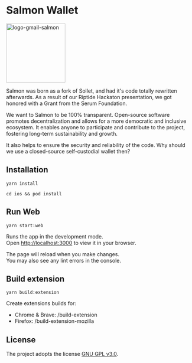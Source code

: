 # Salmon Wallet

<img width="160" alt="logo-gmail-salmon" src="https://github.com/salmonw/salmon-wallet-v2/assets/35810074/ac99529f-aff7-47c6-b443-4a58b41a998d">


Salmon was born as a fork of Sollet, and had it's code totally rewritten afterwards. As a result of our Riptide Hackaton presentation, we got honored with a Grant from the Serum Foundation.

We want to Salmon to be 100% transparent. Open-source software promotes decentralization and allows for a more democratic and inclusive ecosystem. It enables anyone to participate and contribute to the project, fostering long-term sustainability and growth.

It also helps to ensure the security and reliability of the code. Why should we use a closed-source self-custodial wallet then?


## Installation

`yarn install`

`cd ios && pod install`

## Run Web

`yarn start:web`

Runs the app in the development mode.\
Open [http://localhost:3000](http://localhost:3000) to view it in your browser.

The page will reload when you make changes.\
You may also see any lint errors in the console.


## Build extension

`yarn build:extension`

Create extensions builds for:

- Chrome & Brave: /build-extension
- Firefox: /build-extension-mozilla

## License

The project adopts the license [GNU GPL v3.0](https://www.gnu.org/licenses/gpl-3.0.html).


